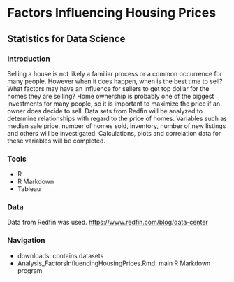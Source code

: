 # Factors Influencing Housing Prices
## Statistics for Data Science

### Introduction
Selling a house is not likely a familiar process or a common occurrence for many people.  However when it does happen, when is the best time to sell?  What factors may have an influence for sellers to get top dollar for the homes they are selling?  Home ownership is probably one of the biggest investments for many people, so it is important to maximize the price if an owner does decide to sell.
Data sets from Redfin will be analyzed to determine relationships with regard to the price of homes.  Variables such as median sale price, number of homes sold, inventory, number of new listings and others will be investigated.  Calculations, plots and correlation data for these variables will be completed.


### Tools
* R
* R Markdown
* Tableau

### Data
Data from Redfin was used. https://www.redfin.com/blog/data-center


### Navigation
* downloads: contains datasets
* Analysis_FactorsInfluencingHousingPrices.Rmd: main R Markdown program

